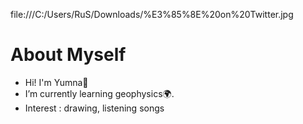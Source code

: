 file:///C:/Users/RuS/Downloads/%E3%85%8E%20on%20Twitter.jpg
# About Myself
- Hi! I'm Yumna👋
- I’m currently learning geophysics🌍.
- Interest : drawing, listening songs


<!---
yumnatsany/yumnatsany is a ✨ special ✨ repository because its `README.md` (this file) appears on your GitHub profile.
You can click the Preview link to take a look at your changes.
--->
